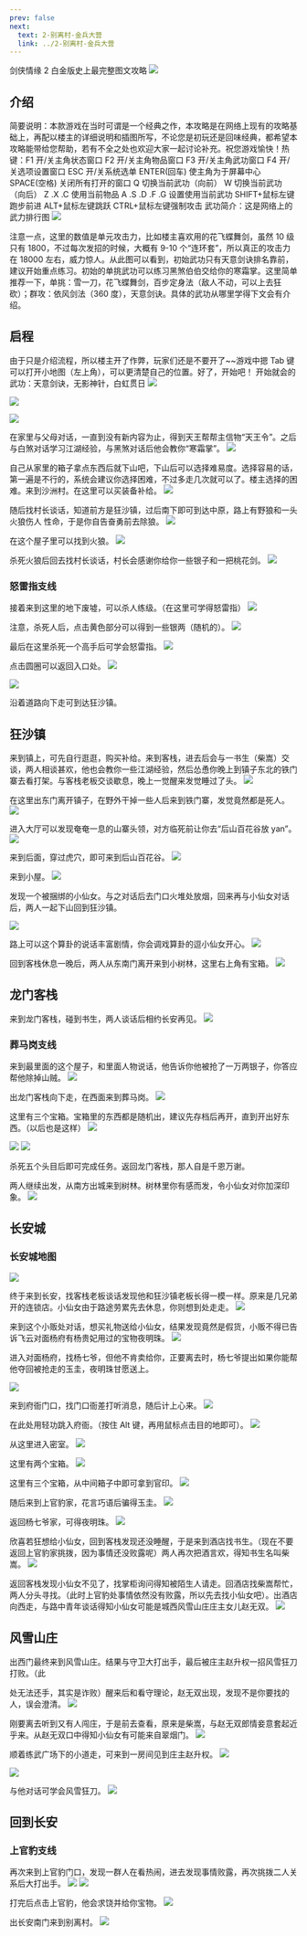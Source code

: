```yaml
---
prev: false
next:
  text: 2-别离村-金兵大营
  link: ../2-别离村-金兵大营
---
```


<style>
.el-collapse-item__header {
  font-size:inherit
}
.el-collapse-item__content {
  font-size:inherit
}
</style>

剑侠情缘 2 白金版史上最完整图文攻略
![](./1-469-png_6_0_0_0_0_0_0_892.979_1262.879-893-0-0-893.jpg)

## 介绍

简要说明：本款游戏在当时可谓是一个经典之作，本攻略是在网络上现有的攻略基础上，再配以楼主的详细说明和插图所写，不论您是初玩还是回味经典，都希望本攻略能带给您帮助，若有不全之处也欢迎大家一起讨论补充。祝您游戏愉快！热键：F1 开/关主角状态窗口 F2 开/关主角物品窗口
F3 开/关主角武功窗口 F4 开/关选项设置窗口
ESC 开/关系统选单 ENTER(回车) 使主角为于屏幕中心
SPACE(空格) 关闭所有打开的窗口
Q 切换当前武功（向前）
W 切换当前武功（向后）
Z .X .C 使用当前物品
A .S .D .F .G 设置使用当前武功
SHIFT+鼠标左键跑步前进
ALT+鼠标左键跳跃
CTRL+鼠标左键强制攻击
武功简介：这是网络上的武力排行图
![](./2-287-png_6_0_0_0_0_0_0_892.979_1262.879-893-0-0-893.jpg)

注意一点，这里的数值是单元攻击力，比如楼主喜欢用的花飞蝶舞剑，虽然 10 级只有 1800，不过每次发招的时候，大概有 9-10 个“连环套”，所以真正的攻击力在 18000 左右，威力惊人。从此图可以看到，初始武功只有天意剑诀排名靠前，建议开始重点练习。初始的单挑武功可以练习黑煞伯伯交给你的寒霜掌。这里简单推荐一下，单挑：雪一刀，花飞蝶舞剑，百步定身法（敌人不动，可以上去狂砍）；群攻：依风剑法（360 度），天意剑诀。具体的武功从哪里学得下文会有介绍。

## 启程

由于只是介绍流程，所以楼主开了作弊，玩家们还是不要开了~~游戏中摁 Tab 键可以打开小地图（左上角），可以更清楚自己的位置。好了，开始吧！
开始就会的武功：天意剑诀，无影神针，白虹贯日
![](./2-469-png_6_0_0_0_0_0_0_892.979_1262.879-893-0-292-893.jpg)

![](./3-469-png_6_0_0_0_0_0_0_892.979_1262.879-893-0-0-893.jpg)

![](./3-469-png_6_0_0_0_0_0_0_892.979_1262.879-893-0-474-893.jpg)

在家里与父母对话，一直到没有新内容为止，得到天王帮帮主信物“天王令”。之后与白煞对话学习江湖经验，与黑煞对话后他会教你“寒霜掌”。
![](./4-469-png_6_0_0_0_0_0_0_892.979_1262.879-893-0-0-893.jpg)

自己从家里的箱子拿点东西后就下山吧，下山后可以选择难易度。选择容易的话，第一遍是不行的，系统会建议你选择困难，不过多走几次就可以了。楼主选择的困难。来到沙洲村。在这里可以买装备补给。
![](./4-469-png_6_0_0_0_0_0_0_892.979_1262.879-893-0-474-893.jpg)

随后找村长谈话，知道前方是狂沙镇，过后南下即可到达中原，路上有野狼和一头火狼伤人
性命，于是你自告奋勇前去除狼。
![](./5-470-png_6_0_0_0_0_0_0_892.979_1262.879-893-0-0-893.jpg)

在这个屋子里可以找到火狼。
![](./5-469-png_6_0_0_0_0_0_0_892.979_1262.879-893-0-475-893.jpg)

杀死火狼后回去找村长谈话，村长会感谢你给你一些银子和一把桃花剑。
![](./6-469-png_6_0_0_0_0_0_0_892.979_1262.879-893-0-0-893.jpg)

### 怒雷指支线

<div>
  <el-collapse>
    <el-collapse-item
      title="展开/收起"
    >
      <p>
        接着来到这里的地下废墟，可以杀人练级。（在这里可学得怒雷指）
        <img src="./6-470-png_6_0_0_0_0_0_0_892.979_1262.879-893-0-474-893.jpg">
      </p>
      <p>
        注意，杀死人后，点击黄色部分可以得到一些银两（随机的）。
        <img src="./7-469-png_6_0_0_0_0_0_0_892.979_1262.879-893-0-0-893.jpg">
      </p>
      <p>
        最后在这里杀死一个高手后可学会怒雷指。
        <img src="./7-470-png_6_0_0_0_0_0_0_892.979_1262.879-893-0-474-893.jpg">
      </p>
      <p>
        点击圆圈可以返回入口处。
        <img src="./8-469-png_6_0_0_0_0_0_0_892.979_1262.879-893-0-0-893.jpg">
      </p>
      <p>
        <img src="./怒雷指支线.jpg">
      </p>
    </el-collapse-item>
  </el-collapse>
</div>

沿着道路向下走可到达狂沙镇。

## 狂沙镇

来到镇上，可先自行逛逛，购买补给。来到客栈，进去后会与一书生（柴嵩）交谈，两人相谈甚欢，他也会教你一些江湖经验，然后怂恿你晚上到镇子东北的铁门寨去看打架。与客栈老板交谈歇息，晚上一觉醒来发觉睡过了头。
![](./8-469-png_6_0_0_0_0_0_0_892.979_1262.879-893-0-474-893.jpg)

在这里出东门离开镇子，在野外干掉一些人后来到铁门寨，发觉竟然都是死人。
![](./9-469-png_6_0_0_0_0_0_0_892.979_1262.879-893-0-0-893.jpg)

进入大厅可以发现奄奄一息的山寨头领，对方临死前让你去“后山百花谷放 yan”。
![](./9-470-png_6_0_0_0_0_0_0_892.979_1262.879-893-0-474-893.jpg)

来到后面，穿过虎穴，即可来到后山百花谷。
![](./10-469-png_6_0_0_0_0_0_0_892.979_1262.879-893-0-0-893.jpg)

来到小屋。
![](./10-470-png_6_0_0_0_0_0_0_892.979_1262.879-893-0-474-893.jpg)

发现一个被捆绑的小仙女。与之对话后去门口火堆处放烟，回来再与小仙女对话后，两人一起下山回到狂沙镇。

![](./11-469-png_6_0_0_0_0_0_0_892.979_1262.879-893-0-0-893.jpg)

路上可以这个算卦的说话丰富剧情，你会调戏算卦的逗小仙女开心。
![](./11-470-png_6_0_0_0_0_0_0_892.979_1262.879-893-0-474-893.jpg)

回到客栈休息一晚后，两人从东南门离开来到小树林，这里右上角有宝箱。
![](./12-469-png_6_0_0_0_0_0_0_892.979_1262.879-893-0-0-893.jpg)

## 龙门客栈

来到龙门客栈，碰到书生，两人谈话后相约长安再见。
![](./12-470-png_6_0_0_0_0_0_0_892.979_1262.879-893-0-474-893.jpg)

### 葬马岗支线

<div>
  <el-collapse>
    <el-collapse-item
      title="展开/收起"
    >
      <p>
        来到最里面的这个屋子，和里面人物说话，他告诉你他被抢了一万两银子，你答应帮他除掉山贼。
        <img src="./13-469-png_6_0_0_0_0_0_0_892.979_1262.879-893-0-0-893.jpg">
      </p>
      <p>
        出龙门客栈向下走，在西面来到葬马岗。
        <img src="./13-470-png_6_0_0_0_0_0_0_892.979_1262.879-893-0-474-893.jpg">
      </p>
      <p>
        这里有三个宝箱。宝箱里的东西都是随机出，建议先存档后再开，直到开出好东西。（以后也是这样）
        <img src="./14-469-png_6_0_0_0_0_0_0_892.979_1262.879-893-0-0-893.jpg">
      </p>
      <p>
        <img src="./葬马岗支线1.jpg">
        <img src="./葬马岗支线2.jpg">
      </p>
      <p>
        杀死五个头目后即可完成任务。返回龙门客栈，那人自是千恩万谢。
      </p>
    </el-collapse-item>
  </el-collapse>
</div>


两人继续出发，从南方出城来到树林。树林里你有感而发，令小仙女对你加深印象。
![](./14-469-png_6_0_0_0_0_0_0_892.979_1262.879-893-0-474-893.jpg)

## 长安城

### 长安城地图

<div>
  <el-collapse>
    <el-collapse-item
      title="展开/收起"
    >
    <p>
      <img src="./长安城.png">
    </p>
    </el-collapse-item>
  </el-collapse>
</div>


终于来到长安，找客栈老板谈话发现他和狂沙镇老板长得一模一样。原来是几兄弟开的连锁店。小仙女由于路途劳累先去休息，你则想到处走走。
![](./15-469-png_6_0_0_0_0_0_0_892.979_1262.879-893-0-0-893.jpg)

来到这个小贩处对话，想买礼物送给小仙女，结果发现竟然是假货，小贩不得已告诉飞云对面杨府有杨贵妃用过的宝物夜明珠。
![](./15-469-png_6_0_0_0_0_0_0_892.979_1262.879-893-0-474-893.jpg)

进入对面杨府，找杨七爷，但他不肯卖给你，正要离去时，杨七爷提出如果你能帮他夺回被抢走的玉圭，夜明珠甘愿送上。

![](./16-469-png_6_0_0_0_0_0_0_892.979_1262.879-893-0-0-893.jpg)

来到府衙门口，找门口衙差打听消息，随后计上心来。
![](./16-470-png_6_0_0_0_0_0_0_892.979_1262.879-893-0-474-893.jpg)

在此处用轻功跳入府衙。（按住 Alt 键，再用鼠标点击目的地即可）。
![](./17-469-png_6_0_0_0_0_0_0_892.979_1262.879-893-0-0-893.jpg)

从这里进入密室。
![](./17-470-png_6_0_0_0_0_0_0_892.979_1262.879-893-0-474-893.jpg)

这里有两个宝箱。
![](./18-469-png_6_0_0_0_0_0_0_892.979_1262.879-893-0-0-893.jpg)

这里有三个宝箱，从中间箱子中即可拿到官印。
![](./18-470-png_6_0_0_0_0_0_0_892.979_1262.879-893-0-474-893.jpg)

随后来到上官豹家，花言巧语后骗得玉圭。
![](./19-469-png_6_0_0_0_0_0_0_892.979_1262.879-893-0-0-893.jpg)

返回杨七爷家，可得夜明珠。
![](./19-470-png_6_0_0_0_0_0_0_892.979_1262.879-893-0-474-893.jpg)

欣喜若狂想给小仙女，回到客栈发现还没睡醒，于是来到酒店找书生。（现在不要返回上官豹家挑拨，因为事情还没败露呢）两人再次把酒言欢，得知书生名叫柴嵩。
![](./20-469-png_6_0_0_0_0_0_0_892.979_1262.879-893-0-0-893.jpg)

返回客栈发现小仙女不见了，找掌柜询问得知被陌生人请走。回酒店找柴嵩帮忙，两人分头寻找。（此时上官豹处事情依然没有败露，所以先去找小仙女吧）。出酒店向西走，与路中青年谈话得知小仙女可能是城西风雪山庄庄主女儿赵无双。
![](./20-469-png_6_0_0_0_0_0_0_892.979_1262.879-893-0-474-893.jpg)

## 风雪山庄

出西门最终来到风雪山庄。结果与守卫大打出手，最后被庄主赵升权一招风雪狂刀打败。（此

处无法还手，其实是诈败）醒来后和看守理论，赵无双出现，发现不是你要找的人，误会澄清。
![](./21-469-png_6_0_0_0_0_0_0_892.979_1262.879-893-0-0-893.jpg)

刚要离去听到又有人闯庄，于是前去查看，原来是柴嵩，与赵无双郎情妾意套起近乎来。从赵无双口中得知小仙女有可能来自翠烟门。
![](./21-469-png_6_0_0_0_0_0_0_892.979_1262.879-893-0-474-893.jpg)

顺着练武广场下的小道走，可来到一房间见到庄主赵升权。
![](./22-470-png_6_0_0_0_0_0_0_892.979_1262.879-893-0-0-893.jpg)

![](./22-470-png_6_0_0_0_0_0_0_892.979_1262.879-893-0-475-893.jpg)

与他对话可学会风雪狂刀。
![](./23-469-png_6_0_0_0_0_0_0_892.979_1262.879-893-0-0-893.jpg)

## 回到长安

### 上官豹支线

<div>
  <el-collapse>
    <el-collapse-item
      title="展开/收起"
    >
      <p>
        再次来到上官豹门口，发现一群人在看热闹，进去发现事情败露，再次挑拨二人关系后大打出手。
        <img src="./23-469-png_6_0_0_0_0_0_0_892.979_1262.879-893-0-474-893.jpg">
        <img src="./24-469-png_6_0_0_0_0_0_0_892.979_1262.879-893-0-0-893.jpg">
      </p>
      <p>
        打完后点击上官豹，他会求饶并给你宝物。
        <img src="./24-470-png_6_0_0_0_0_0_0_892.979_1262.879-893-0-474-893.jpg">
      </p>
    </el-collapse-item>
  </el-collapse>
</div>

出长安南门来到别离村。
![](./25-469-png_6_0_0_0_0_0_0_892.979_1262.879-893-0-0-893.jpg)
